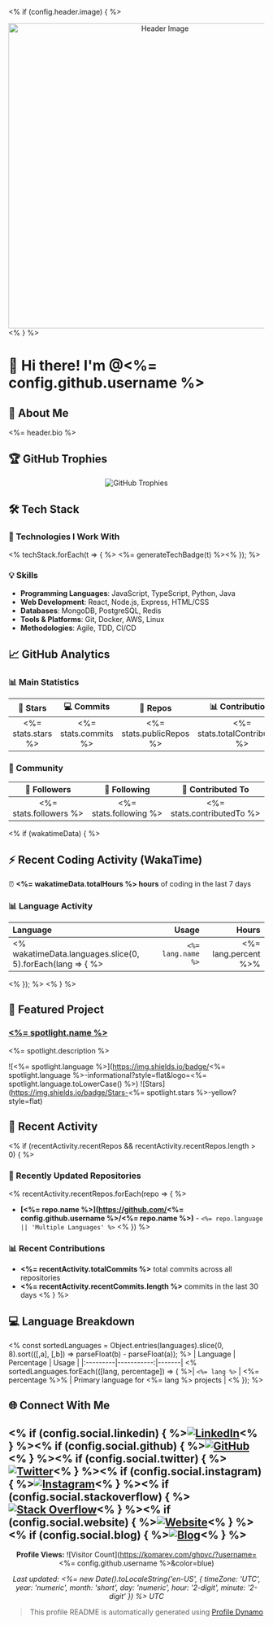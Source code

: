 <% if (config.header.image) { %>
<div align="center">
  <img src="<%= config.header.image %>" alt="Header Image" width="600"/>
</div>
<% } %>

# 👋 Hi there! I'm @<%= config.github.username %>

## 🚀 About Me

<%= header.bio %>

## 🏆 GitHub Trophies
<div align="center">
  <img src="https://github-profile-trophy.vercel.app/?username=<%= config.github.username %>&theme=radical&rank=S,A,B,C" alt="GitHub Trophies"/>
</div>

## 🛠️ Tech Stack

### 🚀 Technologies I Work With
<% techStack.forEach(t => { %>
<%= generateTechBadge(t) %><% }); %>

### 💡 Skills
- **Programming Languages**: JavaScript, TypeScript, Python, Java
- **Web Development**: React, Node.js, Express, HTML/CSS
- **Databases**: MongoDB, PostgreSQL, Redis
- **Tools & Platforms**: Git, Docker, AWS, Linux
- **Methodologies**: Agile, TDD, CI/CD

## 📈 GitHub Analytics

### 📊 Main Statistics

| 🌟 Stars | 💻 Commits | 📁 Repos | 📊 Contributions |
|:--------:|:----------:|:--------:|:----------------:|
| <%= stats.stars %> | <%= stats.commits %> | <%= stats.publicRepos %> | <%= stats.totalContributions %> |

### 👥 Community

| 👥 Followers | 🎯 Following | 🤝 Contributed To |
|:------------:|:------------:|:-----------------:|
| <%= stats.followers %> | <%= stats.following %> | <%= stats.contributedTo %> |

<% if (wakatimeData) { %>
## ⚡ Recent Coding Activity (WakaTime)

⏰ **<%= wakatimeData.totalHours %> hours** of coding in the last 7 days

### 📊 Language Activity
| Language | Usage | Hours |
|:---------|-------:|------:|
<% wakatimeData.languages.slice(0, 5).forEach(lang => { %>| `<%= lang.name %>` | <%= lang.percent %>% | <%= lang.hours %> |
<% }); %>
<% } %>

## 🚀 Featured Project
### **[<%= spotlight.name %>](<%= spotlight.url %>)**
<%= spotlight.description %>

![<%= spotlight.language %>](https://img.shields.io/badge/<%= spotlight.language %>-informational?style=flat&logo=<%= spotlight.language.toLowerCase() %>)
![Stars](https://img.shields.io/badge/Stars-<%= spotlight.stars %>-yellow?style=flat)

## 📝 Recent Activity

<% if (recentActivity.recentRepos && recentActivity.recentRepos.length > 0) { %>
### 🔄 Recently Updated Repositories

<% recentActivity.recentRepos.forEach(repo => { %>
- **[<%= repo.name %>](https://github.com/<%= config.github.username %>/<%= repo.name %>)** - `<%= repo.language || 'Multiple Languages' %>`
<% }) %>

### 📊 Recent Contributions
- **<%= recentActivity.totalCommits %>** total commits across all repositories
- **<%= recentActivity.recentCommits.length %>** commits in the last 30 days
<% } %>

## 💻 Language Breakdown

<% const sortedLanguages = Object.entries(languages).slice(0, 8).sort(([,a], [,b]) => parseFloat(b) - parseFloat(a)); %>
| Language | Percentage | Usage |
|:---------|-----------:|-------|
<% sortedLanguages.forEach(([lang, percentage]) => { %>| `<%= lang %>` | <%= percentage %>% | Primary language for <%= lang %> projects |
<% }); %>

## 🌐 Connect With Me

<% if (config.social.linkedin) { %><a href="<%= config.social.linkedin %>"><img src="https://img.shields.io/badge/LinkedIn-0077B5?style=flat&logo=linkedin&logoColor=white" alt="LinkedIn"></a><% } %><% if (config.social.github) { %><a href="<%= config.social.github %>"><img src="https://img.shields.io/badge/GitHub-100000?style=flat&logo=github&logoColor=white" alt="GitHub"></a><% } %><% if (config.social.twitter) { %><a href="<%= config.social.twitter %>"><img src="https://img.shields.io/badge/Twitter-1DA1F2?style=flat&logo=twitter&logoColor=white" alt="Twitter"></a><% } %><% if (config.social.instagram) { %><a href="<%= config.social.instagram %>"><img src="https://img.shields.io/badge/Instagram-E4405F?style=flat&logo=instagram&logoColor=white" alt="Instagram"></a><% } %><% if (config.social.stackoverflow) { %><a href="<%= config.social.stackoverflow %>"><img src="https://img.shields.io/badge/Stack_Overflow-FE7A16?style=flat&logo=stackoverflow&logoColor=white" alt="Stack Overflow"></a><% } %><% if (config.social.website) { %><a href="<%= config.social.website %>"><img src="https://img.shields.io/badge/Website-000000?style=flat&logo=globe&logoColor=white" alt="Website"></a><% } %><% if (config.social.blog) { %><a href="<%= config.social.blog %>"><img src="https://img.shields.io/badge/Blog-202020?style=flat&logo=blogger&logoColor=white" alt="Blog"></a><% } %>
---

<div align="center">

**Profile Views:** ![Visitor Count](https://komarev.com/ghpvc/?username=<%= config.github.username %>&color=blue)

*Last updated: <%= new Date().toLocaleString('en-US', { timeZone: 'UTC', year: 'numeric', month: 'short', day: 'numeric', hour: '2-digit', minute: '2-digit' }) %> UTC*

> This profile README is automatically generated using [Profile Dynamo](https://github.com/vishals9711/profile-dynamo)

</div>

<!-- Proudly created with Profile Dynamo -->
